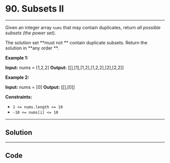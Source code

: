 # 90. Subsets II

---

Given an integer array `nums` that may contain duplicates, return _all possible_ _subsets_ _(the power set)_.

The solution set **must not ** contain duplicate subsets. Return the solution in **any order **.

 

**Example 1:**


**Input:** nums = [1,2,2]
**Output:** [[],[1],[1,2],[1,2,2],[2],[2,2]]


**Example 2:**


**Input:** nums = [0]
**Output:** [[],[0]]


 

**Constraints:**

  * `1 <= nums.length <= 10`
  * `-10 <= nums[i] <= 10`

---

## Solution



---

## Code
```python


```